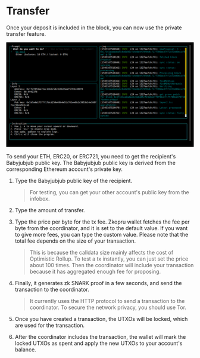# Transfer

Once your deposit is included in the block, you can now use the private transfer feature.

![](../.gitbook/assets/image%20%281%29.png)

To send your ETH, ERC20, or ERC721, you need to get the recipient's Babyjubjub public key. The Babyjubjub public key is derived from the corresponding Ethereum account's private key.

1. Type the Babyjubjub public key of the recipient.

   > For testing, you can get your other account's public key from the infobox.

2. Type the amount of transfer.
3. Type the price per byte for the tx fee. Zkopru wallet fetches the fee per byte from the coordinator, and it is set to the default value. If you want to give more fees, you can type the custom value. Please note that the total fee depends on the size of your transaction.

   > This is because the calldata size mainly affects the cost of Optimistic Rollup. To test a tx instantly, you can just set the price about 100 times. Then the coordinator will include your transaction because it has aggregated enough fee for proposing.

4. Finally, it generates zk SNARK proof in a few seconds, and send the transaction to the coordinator.

   > It currently uses the HTTP protocol to send a transaction to the coordinator. To secure the network privacy, you should use Tor.

5. Once you have created a transaction, the UTXOs will be locked, which are used for the transaction.
6. After the coordinator includes the transaction, the wallet will mark the locked UTXOs as spent and apply the new UTXOs to your account's balance.

